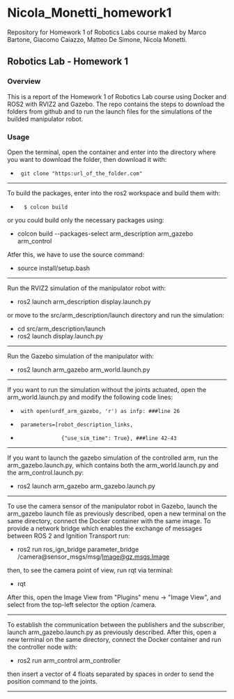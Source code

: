 # Nicola_Monetti_homework1
Repository for Homework 1 of Robotics Labs course maked by Marco Bartone, Giacomo Caiazzo, Matteo De Simone, Nicola Monetti.

## Robotics Lab - Homework 1

### Overview
This is a report of the Homework 1 of Robotics Lab course using Docker and ROS2 with RVIZ2 and Gazebo. The repo contains the steps to download the folders from github and to run the launch files for the simulations of the builded manipulator robot.

### Usage

Open the terminal, open the container and enter into the directory where you want to download the folder, then download it with:

-      git clone "https:url_of_the_folder.com"

-------------------------------

To build the packages, enter into the ros2 workspace and build them with:

-       $ colcon build

or you could build only the necessary packages using:

- colcon build --packages-select arm_description arm_gazebo arm_control

Atfer this, we have to use the source command:

- source install/setup.bash

-------------------------------

Run the RVIZ2 simulation of the manipulator robot with:

- ros2 launch arm_description display.launch.py

or move to the src/arm_description/launch directory and run the simulation:


- cd src/arm_description/launch
- ros2 launch display.launch.py

--------------------------------

Run the Gazebo simulation of the manipulator with:

- ros2 launch arm_gazebo arm_world.launch.py

--------------------------------

If you want to run the simulation without the joints actuated, open the arm_world.launch.py and modify the following code lines:

-      with open(urdf_arm_gazebo, 'r') as infp: ###line 26

-      parameters=[robot_description_links,
-                   {"use_sim_time": True}, ###line 42-43

--------------------------------

If you want to launch the gazebo simulation of the controlled arm, run the arm_gazebo.launch.py, which contains both the arm_world.launch.py and the arm_control.launch.py:

- ros2 launch arm_gazebo arm_gazebo.launch.py

--------------------------------


To use the camera sensor of the manipulator robot in Gazebo, launch the arm_gazebo launch file as previously described, open a new terminal on the same directory, connect the Docker container with the same image. To provide a network bridge which enables the exchange of messages between ROS 2 and Ignition Transport run:

- ros2 run ros_ign_bridge parameter_bridge /camera@sensor_msgs/msg/Image@gz.msgs.Image 

then, to see the camera point of view, run rqt via terminal:

- rqt

After this, open the Image View from "Plugins" menu -> "Image View", and select from the top-left selector the option /camera.

--------------------------------

To establish the communication between the publishers and the subscriber, launch arm_gazebo.launch.py as previously described. After this, open a new terminal on the same directory, connect the Docker container and run the controller node with:

- ros2 run arm_control arm_controller

then insert a vector of 4 floats separated by spaces in order to send the position command to the joints.

--------------------------------


